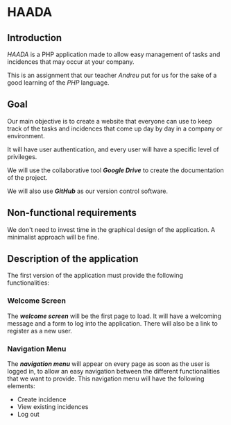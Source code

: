 # HAADA

## Introduction

*HAADA* is a PHP application made to allow easy management of tasks and incidences that may occur at your company.

This is an assignment that our teacher *Andreu* put for us for the sake of a good learning of the *PHP* language.

## Goal

Our main objective is to create a website that everyone can use to keep track of the tasks and incidences that come up day by day in a company or environment.

It will have user authentication, and every user will have a specific level of privileges.

We will use the collaborative tool ***Google Drive*** to create the documentation of the project. 

We will also use ***GitHub*** as our version control software.

## Non-functional requirements

We don't need to invest time in the graphical design of the application. A minimalist approach will be fine.

## Description of the application

The first version of the application must provide the following functionalities:

### Welcome Screen

The ***welcome screen*** will be the first page to load. It will have a welcoming message and a form to log into the application. There will also be a link to register as a new user.

### Navigation Menu

The ***navigation menu*** will appear on every page as soon as the user is logged in, to allow an easy navigation between the different functionalities that we want to provide. This navigation menu will have the following elements:

- Create incidence
- View existing incidences
- Log out
